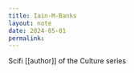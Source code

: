 ```yaml
---
title: Iain-M-Banks
layout: note
date: 2024-05-01
permalink:
---
```

Scifi [[author]] of the Culture series
